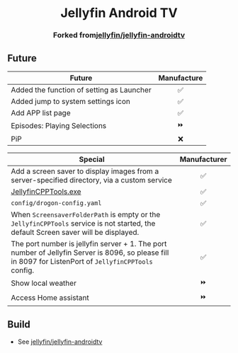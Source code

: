 <h1 align="center">Jellyfin Android TV</h1>
<h3 align="center">Forked from<a href="https://github.com/jellyfin/jellyfin-androidtv">jellyfin/jellyfin-androidtv</a></h3>

## Future

| Future                                    | Manufacture |
|-------------------------------------------|:-----------:|
| Added the function of setting as Launcher |      ✅      |
| Added jump to system settings icon        |      ✅      |
| Add APP list page                         |      ✅      |
| Episodes: Playing Selections              |      ⏩      |
| PiP                                       |      ❌      |

| Special                                                                                                                                                          | Manufacturer |
|------------------------------------------------------------------------------------------------------------------------------------------------------------------|:------------:|
| Add a screen saver to display images from a server-specified directory, via a custom service                                                                     |      ✅       |
| [JellyfinCPPTools.exe](https://github.com/lovewlever/jellyfin-androidtv-launcher/releases/download/v0.3.0-beta/JellyfinToolsServer-windows-amd64-0.3.0-beta.zip) |      ✅       |
| ```config/drogon-config.yaml ```                                                                                                                                 |      ✅       |
| When ```ScreensaverFolderPath``` is empty or the ```JellyfinCPPTools``` service is not started, the default Screen saver will be displayed.                      |      ✅       |
| The port number is jellyfin server + 1. The port number of Jellyfin Server is 8096, so please fill in 8097 for ListenPort of ```JellyfinCPPTools``` config.      |      ✅       |
| Show local weather                                                                                                                                               |      ⏩       |
| Access Home assistant                                                                                                                                            |      ⏩       |

## Build

- See <a href="https://github.com/jellyfin/jellyfin-androidtv">jellyfin/jellyfin-androidtv</a>
